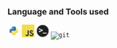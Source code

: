 <img alt="" src="https://github-readme-stats.vercel.app/api?username=hugolb0&show_icons=true&hide_border=true" />



### Language and Tools used

<code><img height="25" src="https://raw.githubusercontent.com/github/explore/80688e429a7d4ef2fca1e82350fe8e3517d3494d/topics/python/python.png" alt="python"></code>
<code><img height="25" src="https://raw.githubusercontent.com/github/explore/80688e429a7d4ef2fca1e82350fe8e3517d3494d/topics/javascript/javascript.png" alt="javascript"></code>
<code><img height="25" src="https://raw.githubusercontent.com/github/explore/80688e429a7d4ef2fca1e82350fe8e3517d3494d/topics/terminal/terminal.png" al  t="terminal"></code>
<code><img height="25" src="https://devicons.github.io/devicon/devicon.git/icons/git/git-original.svg" alt="git"></code>


